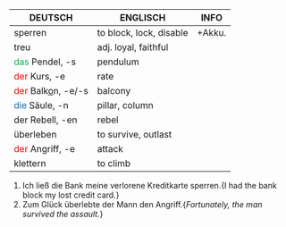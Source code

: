 
| DEUTSCH                                               | ENGLISCH                | INFO   |
| ----------------------------------------------------- | ----------------------- | ------ |
| sperren                                               | to block, lock, disable | +Akku. |
| treu                                                  | adj. loyal, faithful    |        |
| <font color="#00b050">das</font> Pendel, -s           | pendulum                |        |
| <font color="#ff0000">der</font> Kurs, -e             | rate                    |        |
| <font color="#ff0000">der</font> Balk<u>o</u>n, -e/-s | balcony                 |        |
| <font color="#0070c0">die</font> Säule, -n            | pillar, column          |        |
| der Rebell, -en                                       | rebel                   |        |
| überleben                                             | to survive, outlast     |        |
| <font color="#ff0000">der</font> Angriff, -e          | attack                  |        |
| klettern                                              | to climb                |        |

1. Ich ließ die Bank meine verlorene Kreditkarte sperren.{I had the bank block my lost credit card.}
2. Zum Glück überlebte der Mann den Angriff.{*Fortunately, the man survived the assault.*}
